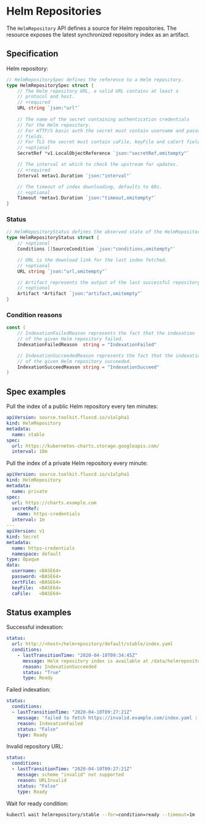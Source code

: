 # Helm Repositories

The `HelmRepository` API defines a source for Helm repositories.
The resource exposes the latest synchronized repository index as
an artifact.

## Specification

Helm repository:

```go
// HelmRepositorySpec defines the reference to a Helm repository.
type HelmRepositorySpec struct {
	// The Helm repository URL, a valid URL contains at least a
	// protocol and host.
    // +required
	URL string `json:"url"`
    
	// The name of the secret containing authentication credentials
	// for the Helm repository.
	// For HTTP/S basic auth the secret must contain username and password
	// fields.
	// For TLS the secret must contain caFile, keyFile and caCert fields.
	// +optional
	SecretRef *v1.LocalObjectReference `json:"secretRef,omitempty"`

	// The interval at which to check the upstream for updates.
	// +required
	Interval metav1.Duration `json:"interval"`

	// The timeout of index downloading, defaults to 60s.
	// +optional
	Timeout *metav1.Duration `json:"timeout,omitempty"`
}
```

### Status

```go
// HelmRepositoryStatus defines the observed state of the HelmRepository.
type HelmRepositoryStatus struct {
	// +optional
	Conditions []SourceCondition `json:"conditions,omitempty"`

	// URL is the download link for the last index fetched.
	// +optional
	URL string `json:"url,omitempty"`

	// Artifact represents the output of the last successful repository sync.
	// +optional
	Artifact *Artifact `json:"artifact,omitempty"`
}
```

### Condition reasons

```go
const (
	// IndexationFailedReason represents the fact that the indexation
	// of the given Helm repository failed.
	IndexationFailedReason  string = "IndexationFailed"

	// IndexationSucceededReason represents the fact that the indexation
	// of the given Helm repository succeeded.
	IndexationSucceedReason string = "IndexationSucceed"
)
```

## Spec examples

Pull the index of a public Helm repository every ten minutes:

```yaml
apiVersion: source.toolkit.fluxcd.io/v1alpha1
kind: HelmRepository
metadata:
  name: stable
spec:
  url: https://kubernetes-charts.storage.googleapis.com/
  interval: 10m
```

Pull the index of a private Helm repository every minute:

```yaml
apiVersion: source.toolkit.fluxcd.io/v1alpha1
kind: HelmRepository
metadata:
  name: private
spec:
  url: https://charts.example.com
  secretRef:
    name: https-credentials
  interval: 1m
---
apiVersion: v1
kind: Secret
metadata:
  name: https-credentials
  namespace: default
type: Opaque
data:
  username: <BASE64> 
  password: <BASE64>
  certFile: <BASE64>
  keyFile:  <BASE64>
  caFile:   <BASE64>
```

## Status examples

Successful indexation:

```yaml
status:
  url: http://<host>/helmrepository/default/stable/index.yaml
  conditions:
    - lastTransitionTime: "2020-04-10T09:34:45Z"
      message: Helm repository index is available at /data/helmrepository/default/stable/index-21c195d78e699e4b656e2885887d019627838993.yaml
      reason: IndexationSucceeded
      status: "True"
      type: Ready
```

Failed indexation:

```yaml
status:
  conditions:
  - lastTransitionTime: "2020-04-10T09:27:21Z"
    message: 'failed to fetch https://invalid.example.com/index.yaml : 404 Not Found'
    reason: IndexationFailed
    status: "False"
    type: Ready
```

Invalid repository URL:

```yaml
status:
  conditions:
  - lastTransitionTime: "2020-04-10T09:27:21Z"
    message: scheme "invalid" not supported
    reason: URLInvalid
    status: "False"
    type: Ready
```

Wait for ready condition:

```bash
kubectl wait helmrepository/stable --for=condition=ready --timeout=1m
```
